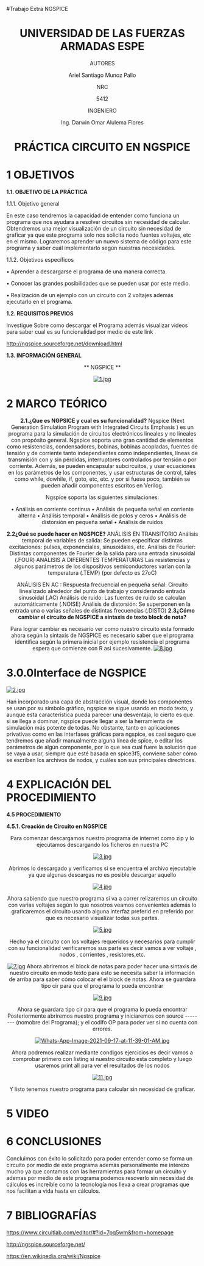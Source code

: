 #Trabajo Extra  NGSPICE


<div align="center">

# UNIVERSIDAD DE LAS FUERZAS ARMADAS ESPE

AUTORES

Ariel Santiago Munoz Pallo

NRC
  
5412

INGENIERO

Ing. Darwin Omar Alulema Flores

# PRÁCTICA CIRCUITO EN NGSPICE
  
</div>

# 1 OBJETIVOS

**1.1. OBJETIVO DE LA PRÁCTICA**

1.1.1. Objetivo general

En este caso tendremos la capacidad de entender como funciona un programa que nos ayudara a resolver circuitos sin necesidad de calcular. Obtendremos una mejor visualización de un circuito sin necesidad de graficar ya que este programa solo nos solicita nodo fuentes voltajes, etc en el mismo. Lograremos aprender un nuevo sistema de código para este programa y saber cuál implementarlo según nuestras necesidades.


1.1.2. Objetivos específicos

•	Aprender a descargarse el programa de una manera correcta.

•	Conocer las grandes posibilidades que se pueden usar por este medio.

•	Realización de un ejemplo con un circuito con 2 voltajes además ejecutarlo en el programa.

**1.2. REQUISITOS PREVIOS**

Investigue Sobre como descargar el Programa además visualizar videos para saber cual es su funcionalidad por medio de este link 

http://ngspice.sourceforge.net/download.html




**1.3. INFORMACIÓN GENERAL**

<div align="center">
  
** NGSPICE **


[![1.jpg](https://i.postimg.cc/6Qmj3rQK/1.jpg)](https://postimg.cc/8FLBXrWX)


</div>


# 2 MARCO TEÓRICO

<div align="center">
  


**2.1.¿Que es NGPSICE y cual es su funcionalidad?**
Ngspice (Next Generation Simulation Program with Integrated Circuits Emphasis ) es un programa para la simulación de circuitos electrónicos lineales y no lineales con propósito general.
Ngspice soporta una gran cantidad de elementos como resistencias, condensadores, bobinas, bobinas acopladas, fuentes de tensión y de corriente tanto independientes como independientes, líneas de transmisión con y sin pérdidas, interruptores controlados por tensión o por corriente.
Además, se pueden encapsular subcircuitos, y usar ecuaciones en los parámetros de los componentes, y usar estructuras de control, tales como while, dowhile, if, goto, etc, etc. y por si fuese poco, también se pueden añadir componentes escritos en Verilog.

Ngspice soporta las siguientes simulaciones:

•	Análisis en corriente continua
•	Análisis de pequeña señal en corriente alterna
•	Análisis temporal
•	Análisis de polos y ceros
•	Análisis de distorsión en pequeña señal
•	Análisis de ruidos

**2.2¿Qué se puede hacer en NGSPICE?**
ANÁLISIS EN TRANSITORIO Análisis temporal de variables de salida: Se pueden especificar distintas excitaciones: pulsos, exponenciales, sinusoidales, etc.
  Análisis de Fourier: Distintas componentes de Fourier de la salida para una entrada sinusoidal (.FOUR) ANÁLISIS A DIFERENTES TEMPERATURAS 
 Las resistencias y algunos parámetros de los dispositivos semiconductores varían con la temperatura (.TEMP) (por defecto es 27oC)

ANÁLISIS EN AC : Respuesta frecuencial en pequeña señal: Circuito linealizado alrededor del punto de trabajo y considerando entrada sinusoidal (.AC) 
 Análisis de ruido: Las fuentes de ruido se calculan automáticamente (.NOISE) 
Análisis de distorsión: Se superponen en la entrada una o varias señales de distintas frecuencias (.DISTO)
**2.3¿Cómo cambiar el circuito de NGSPICE a sintaxis de texto block de nota?**


Para lograr cambiar es necesario ver como nuestro circuito esta formado ahora según la sintaxis de NGSPICE es necesario saber que el programa identifica según la primera inicial por ejemplo resistencia el programa espera que comienze con R asi sucesivamente. 
[![8.jpg](https://i.postimg.cc/zX1F7J2T/8.jpg)](https://postimg.cc/4nBcNTg3)


</div>

# 3.0.0Interface de NGSPICE

[![2.jpg](https://i.postimg.cc/nrt6F4dz/2.jpg)](https://postimg.cc/9RJx17H5)


Han incorporado una capa de abstracción visual, donde los componentes se usan por su símbolo gráfico, ngspice se sigue usando en modo texto, y aunque esta característica pueda parecer una desventaja, lo cierto es que si se llega a dominar, ngspice puede llegar a ser la herramienta de simulación más potente de todas.
No obstante, tanto en aplicaciones privativas como en las interfases gráficas para ngspice, es casi seguro que tendremos que añadir manualmente alguna línea de spice, o editar los parámetros de algún componente, por lo que sea cual fuere la solución que se vaya a usar, siempre que esté basada en spice3f5, conviene saber cómo se escriben los archivos de nodos, y cuáles son sus principales directrices.



  
</div>

# 4 EXPLICACIÓN DEL PROCEDIMIENTO

**4.5 PROCEDIMIENTO**

**4.5.1. Creación de Circuito en NGSPICE**

<div align="center">


Para comenzar descargamos nuestro programa de internet como zip y lo ejecutamos descargando los ficheros en nuestra PC

[![3.jpg](https://i.postimg.cc/28kK08MP/3.jpg)](https://postimg.cc/w3r2vH6V)

Abrimos lo descargado y verificamos si se encuentra el archivo ejecutable ya que algunas descargas no es posible descargar aquello

[![4.jpg](https://i.postimg.cc/HLJMHKPp/4.jpg)](https://postimg.cc/mcskydsq)


Ahora sabiendo que nuestro programa si va a correr relizaremos un circuito con varias voltajes según lo que nosotros veamos convenientes además lo graficaremos el circuito usando alguna interfaz preferid  en preferido por que es necesario visualizar todas sus partes.

[![5.jpg](https://i.postimg.cc/dV3kmpF8/5.jpg)](https://postimg.cc/9D3QcxrM)


Hecho ya el circuito con los voltajes requeridos y necesarios para cumplir con su funcionalidad verificaremos sus parte es decir vamos a ver voltaje , nodos , corrientes , resistores,etc.

[![7.jpg](https://i.postimg.cc/D07mWY54/7.jpg)](https://postimg.cc/WFfsC8Bs)
Ahora abriremos el block de notas para poder hacer una sintaxis de nuestro circuito en modo texto para esto se necesita saber la información de arriba para saber cómo colocar el el block de notas.
Ahora se guardara tipo cir para que el programa lo pueda encontrar 


[![9.jpg](https://i.postimg.cc/nhbgvbBW/9.jpg)](https://postimg.cc/tYkBjcrd)



Ahora se guardara tipo cir para que el programa lo pueda encontrar 
Posteriormente abriremos nuestro programa y iniciaremos con source -------- (nomobre del Programa); y el codifo OP para poder ver si no cuenta con errores.

[![Whats-App-Image-2021-09-17-at-11-39-01-AM.jpg](https://i.postimg.cc/prN8TZ5g/Whats-App-Image-2021-09-17-at-11-39-01-AM.jpg)](https://postimg.cc/34BWf2BB)

Ahora podremos realizar mediante condigos ejercicios es decir vamos a comprobar primero con listing si nuestro circuito esta completo y luego usaremos print all para ver el resultados de los nodos 

[![11.jpg](https://i.postimg.cc/qMxnJ2J5/11.jpg)](https://postimg.cc/kBDDw6tQ)

Y listo tenemos nuestro programa para calcular sin necesidad de graficar.

</div>

# 5 VIDEO 

# 6 CONCLUSIONES 

Concluimos con éxito lo solicitado para poder entender como se forma un circuito por medio de este programa además personalmente me interezo mucho ya que contamos con las herramientas para formar un circuito y ademas por medio de este programa podemos resoverlo sin necesidad de cálculos es increíble como la tecnología nos lleva a crear programas que nos facilitan a vida hasta en cálculos.

# 7 BIBLIOGRAFÍAS

https://www.circuitlab.com/editor/#?id=7pq5wm&from=homepage

http://ngspice.sourceforge.net/

https://en.wikipedia.org/wiki/Ngspice
